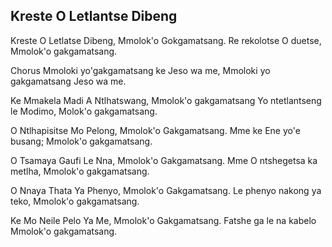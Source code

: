 ## Kreste O Letlantse Dibeng

Kreste O Letlatse Dibeng, Mmolok'o Gokgamatsang.
Re rekolotse O duetse, Mmolok'o gakgamatsang.

Chorus
Mmoloki yo'gakgamatsang ke Jeso wa me,
Mmoloki yo gakgamatsang Jeso wa me.

Ke Mmakela Madi A Ntlhatswang, Mmolok'o
gakgamatsang
Yo ntetlantseng le Modimo, Molok'o gakgamatsang.

O Ntlhapisitse Mo Pelong, Mmolok'o Gakgamatsang.
Mme ke Ene yo'e busang; Mmolok'o gakgamatsang.

O Tsamaya Gaufi Le Nna, Mmolok'o Gakgamatsang.
Mme O ntshegetsa ka metlha, Mmolok'o gakgamatsang.

O Nnaya Thata Ya Phenyo, Mmolok'o Gakgamatsang.
Le phenyo nakong ya teko, Mmolok'o gakgamatsang.

Ke Mo Neile Pelo Ya Me, Mmolok'o Gakgamatsang.
Fatshe ga le na kabelo Mmolok'o gakgamatsang.

